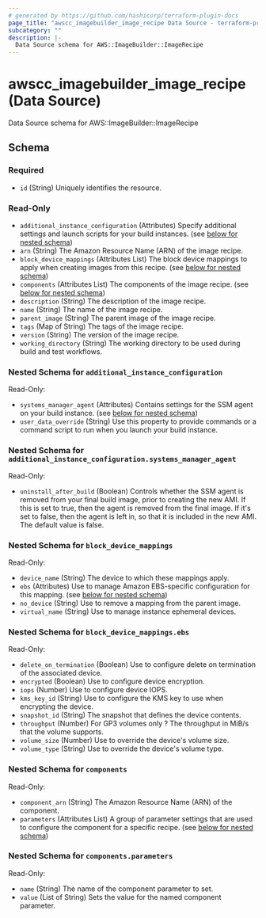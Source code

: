 ```yaml
---
# generated by https://github.com/hashicorp/terraform-plugin-docs
page_title: "awscc_imagebuilder_image_recipe Data Source - terraform-provider-awscc"
subcategory: ""
description: |-
  Data Source schema for AWS::ImageBuilder::ImageRecipe
---
```


# awscc_imagebuilder_image_recipe (Data Source)

Data Source schema for AWS::ImageBuilder::ImageRecipe



<!-- schema generated by tfplugindocs -->
## Schema

### Required

- `id` (String) Uniquely identifies the resource.

### Read-Only

- `additional_instance_configuration` (Attributes) Specify additional settings and launch scripts for your build instances. (see [below for nested schema](#nestedatt--additional_instance_configuration))
- `arn` (String) The Amazon Resource Name (ARN) of the image recipe.
- `block_device_mappings` (Attributes List) The block device mappings to apply when creating images from this recipe. (see [below for nested schema](#nestedatt--block_device_mappings))
- `components` (Attributes List) The components of the image recipe. (see [below for nested schema](#nestedatt--components))
- `description` (String) The description of the image recipe.
- `name` (String) The name of the image recipe.
- `parent_image` (String) The parent image of the image recipe.
- `tags` (Map of String) The tags of the image recipe.
- `version` (String) The version of the image recipe.
- `working_directory` (String) The working directory to be used during build and test workflows.

<a id="nestedatt--additional_instance_configuration"></a>
### Nested Schema for `additional_instance_configuration`

Read-Only:

- `systems_manager_agent` (Attributes) Contains settings for the SSM agent on your build instance. (see [below for nested schema](#nestedatt--additional_instance_configuration--systems_manager_agent))
- `user_data_override` (String) Use this property to provide commands or a command script to run when you launch your build instance.

<a id="nestedatt--additional_instance_configuration--systems_manager_agent"></a>
### Nested Schema for `additional_instance_configuration.systems_manager_agent`

Read-Only:

- `uninstall_after_build` (Boolean) Controls whether the SSM agent is removed from your final build image, prior to creating the new AMI. If this is set to true, then the agent is removed from the final image. If it's set to false, then the agent is left in, so that it is included in the new AMI. The default value is false.



<a id="nestedatt--block_device_mappings"></a>
### Nested Schema for `block_device_mappings`

Read-Only:

- `device_name` (String) The device to which these mappings apply.
- `ebs` (Attributes) Use to manage Amazon EBS-specific configuration for this mapping. (see [below for nested schema](#nestedatt--block_device_mappings--ebs))
- `no_device` (String) Use to remove a mapping from the parent image.
- `virtual_name` (String) Use to manage instance ephemeral devices.

<a id="nestedatt--block_device_mappings--ebs"></a>
### Nested Schema for `block_device_mappings.ebs`

Read-Only:

- `delete_on_termination` (Boolean) Use to configure delete on termination of the associated device.
- `encrypted` (Boolean) Use to configure device encryption.
- `iops` (Number) Use to configure device IOPS.
- `kms_key_id` (String) Use to configure the KMS key to use when encrypting the device.
- `snapshot_id` (String) The snapshot that defines the device contents.
- `throughput` (Number) For GP3 volumes only ? The throughput in MiB/s that the volume supports.
- `volume_size` (Number) Use to override the device's volume size.
- `volume_type` (String) Use to override the device's volume type.



<a id="nestedatt--components"></a>
### Nested Schema for `components`

Read-Only:

- `component_arn` (String) The Amazon Resource Name (ARN) of the component.
- `parameters` (Attributes List) A group of parameter settings that are used to configure the component for a specific recipe. (see [below for nested schema](#nestedatt--components--parameters))

<a id="nestedatt--components--parameters"></a>
### Nested Schema for `components.parameters`

Read-Only:

- `name` (String) The name of the component parameter to set.
- `value` (List of String) Sets the value for the named component parameter.


